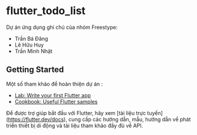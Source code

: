 # flutter_todo_list

Dự án ứng dụng ghi chú của nhóm Freestype: 
- Trần Bá Đăng 
- Lê Hữu Huy
- Trần Minh Nhật 

## Getting Started
Một số tham khảo để hoàn thiện dự án  :

- [Lab: Write your first Flutter app](https://flutter.dev/docs/get-started/codelab)
- [Cookbook: Useful Flutter samples](https://flutter.dev/docs/cookbook)

Để được trợ giúp bắt đầu với Flutter, hãy xem
[tài liệu trực tuyến] (https://flutter.dev/docs), cung cấp các hướng dẫn,
mẫu, hướng dẫn về phát triển thiết bị di động và tài liệu tham khảo đầy đủ về API.
